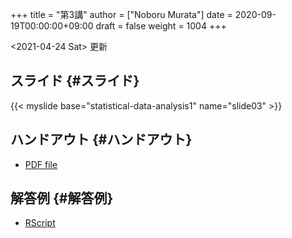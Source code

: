+++
title = "第3講"
author = ["Noboru Murata"]
date = 2020-09-19T00:00:00+09:00
draft = false
weight = 1004
+++

<span class="timestamp-wrapper"><span class="timestamp">&lt;2021-04-24 Sat&gt; </span></span> 更新


## スライド {#スライド}

{{< myslide base="statistical-data-analysis1" name="slide03" >}}


## ハンドアウト {#ハンドアウト}

-   [PDF file](https://noboru-murata.github.io/statistical-data-analysis1/pdfs/slide03.pdf)


## 解答例 {#解答例}

-   [RScript](https://noboru-murata.github.io/statistical-data-analysis1/code/slide03.R)